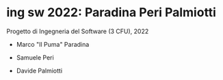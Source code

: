 # ing sw 2022: Paradina Peri Palmiotti
Progetto di Ingegneria del Software (3 CFU), 2022


* Marco "Il Puma" Paradina

* Samuele Peri

* Davide Palmiotti
